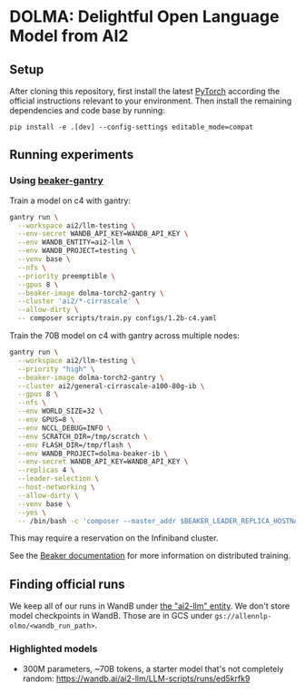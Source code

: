 # DOLMA: Delightful Open Language Model from AI2

## Setup

After cloning this repository, first install the latest [PyTorch](https://pytorch.org) according the official instructions relevant to your environment. Then install the remaining dependencies and code base by running:

```
pip install -e .[dev] --config-settings editable_mode=compat
```

## Running experiments

### Using [beaker-gantry](https://github.com/allenai/beaker-gantry)

Train a model on c4 with gantry:

```bash
gantry run \
  --workspace ai2/llm-testing \
  --env-secret WANDB_API_KEY=WANDB_API_KEY \
  --env WANDB_ENTITY=ai2-llm \
  --env WANDB_PROJECT=testing \
  --venv base \
  --nfs \
  --priority preemptible \
  --gpus 8 \
  --beaker-image dolma-torch2-gantry \
  --cluster 'ai2/*-cirrascale' \
  --allow-dirty \
  -- composer scripts/train.py configs/1.2b-c4.yaml
```

Train the 70B model on c4 with gantry across multiple nodes:

```bash
gantry run \
  --workspace ai2/llm-testing \
  --priority "high" \
  --beaker-image dolma-torch2-gantry \
  --cluster ai2/general-cirrascale-a100-80g-ib \
  --gpus 8 \
  --nfs \
  --env WORLD_SIZE=32 \
  --env GPUS=8 \
  --env NCCL_DEBUG=INFO \
  --env SCRATCH_DIR=/tmp/scratch \
  --env FLASH_DIR=/tmp/flash \
  --env WANDB_PROJECT=dolma-beaker-ib \
  --env-secret WANDB_API_KEY=WANDB_API_KEY \
  --replicas 4 \
  --leader-selection \
  --host-networking \
  --allow-dirty \
  --venv base \
  --yes \
  -- /bin/bash -c 'composer --master_addr $BEAKER_LEADER_REPLICA_HOSTNAME --world_size $WORLD_SIZE --node_rank $BEAKER_REPLICA_RANK -n $GPUS --master_port 1234 scripts/train.py configs/70b-c4.yaml'
```

This may require a reservation on the Infiniband cluster.

See the [Beaker documentation](https://beaker-docs.apps.allenai.org/distributed-training.html) for more information on distributed training.

## Finding official runs

We keep all of our runs in WandB under [the "ai2-llm" entity](https://wandb.ai/ai2-llm).
We don't store model checkpoints in WandB. Those are in GCS under `gs://allennlp-olmo/<wandb_run_path>`.

### Highlighted models

 * 300M parameters, ~70B tokens, a starter model that's not completely random: https://wandb.ai/ai2-llm/LLM-scripts/runs/ed5krfk9